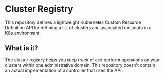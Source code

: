 # Cluster Registry

This repository defines a lightweight Kubernetes Custom Resource Definition API
for defining a list of clusters and associated metadata in a K8s environment.

## What is it?

The cluster registry helps you keep track of and perform operations on your
clusters within one administrative domain. This repository doesn't contain
an actual implementation of a controller that uses the API.
